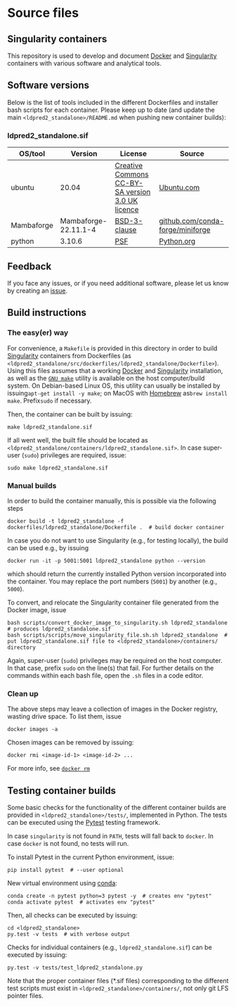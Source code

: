 # Source files

## Singularity containers

This repository is used to develop and document [Docker](https://www.docker.com) and [Singularity](https://docs.sylabs.io) containers with various software and analytical tools.

## Software versions

  Below is the list of tools included in the different Dockerfiles and installer bash scripts for each container.
  Please keep up to date (and update the main `<ldpred2_standalone>/README.md` when pushing new container builds):

### ldpred2_standalone.sif
  
| OS/tool             | Version               | License           | Source
| ------------------- | --------------------- | ----------------- | -------------
| ubuntu              | 20.04                 | [Creative Commons CC-BY-SA version 3.0 UK licence](https://ubuntu.com/legal/intellectual-property-policy) | [Ubuntu.com](https://ubuntu.com)
| Mambaforge          | Mambaforge-22.11.1-4  | [BSD-3-clause](https://github.com/conda-forge/miniforge/blob/main/LICENSE) | [github.com/conda-forge/miniforge](https://github.com/conda-forge/miniforge)
| python              | 3.10.6                | [PSF](https://docs.python.org/3.10/license.html) | [Python.org](https://www.python.org)

## Feedback

If you face any issues, or if you need additional software, please let us know by creating an [issue](https://github.com/espenhgn/ldpred2_standalone/issues/new).

## Build instructions

### The easy(er) way

For convenience, a `Makefile` is provided in this directory in order to build [Singularity](https://docs.sylabs.io) containers from Dockerfiles (as `<ldpred2_standalone/src/dockerfiles/ldpred2_standalone/Dockerfile>`).
Using this files assumes that a working [Docker](https://www.docker.com) and [Singularity](https://docs.sylabs.io) installation, as well as the [`GNU make`](https://www.gnu.org/software/make/) utility is available on the host computer/build system.
On Debian-based Linux OS, this utility can usually be installed by issuing`apt-get install -y make`; on MacOS with [Homebrew](https://brew.sh) as`brew install make`. Prefix`sudo` if necessary.

Then, the container can be built by issuing:

```
make ldpred2_standalone.sif
```

If all went well, the built file should be located as `<ldpred2_standalone/containers/ldpred2_standalone.sif>`.
In case super-user (`sudo`) privileges are required, issue:

```
sudo make ldpred2_standalone.sif
```

### Manual builds

In order to build the container manually, this is possible via the following steps

```
docker build -t ldpred2_standalone -f dockerfiles/ldpred2_standalone/Dockerfile .  # build docker container
```

In case you do not want to use Singularity (e.g., for testing locally), the build can be used e.g., by issuing

```
docker run -it -p 5001:5001 ldpred2_standalone python --version
```

which should return the currently installed Python version incorporated into the container.
You may replace the port numbers (``5001``) by another (e.g., ``5000``).

To convert, and relocate the Singularity container file generated from the Docker image, issue

```
bash scripts/convert_docker_image_to_singularity.sh ldpred2_standalone  # produces ldpred2_standalone.sif
bash scripts/scripts/move_singularity_file.sh.sh ldpred2_standalone  # put ldpred2_standalone.sif file to <ldpred2_standalone>/containers/ directory
```

Again, super-user (`sudo`) privileges may be required on the host computer. In that case, prefix `sudo` on the line(s) that fail.
For further details on the commands within each bash file, open the ``.sh`` files in a code editor.

### Clean up

The above steps may leave a collection of images in the Docker registry, wasting drive space.
To list them, issue

```
docker images -a
```

Chosen images can be removed by issuing:

```
docker rmi <image-id-1> <image-id-2> ... 
```

For more info, see [`docker rm`](https://docs.docker.com/engine/reference/commandline/rm/)

## Testing container builds

Some basic checks for the functionality of the different container builds are provided in `<ldpred2_standalone>/tests/`, implemented in Python.
The tests can be executed using the [Pytest](https://docs.pytest.org) testing framework.

In case `singularity` is not found in `PATH`, tests will fall back to `docker`.
In case `docker` is not found, no tests will run.

To install Pytest in the current Python environment, issue:

```
pip install pytest  # --user optional
```

New virtual environment using [conda](https://docs.conda.io/en/latest/index.html):

```
conda create -n pytest python=3 pytest -y  # creates env "pytest"
conda activate pytest  # activates env "pytest"
```

Then, all checks can be executed by issuing:

```
cd <ldpred2_standalone>
py.test -v tests  # with verbose output
```

Checks for individual containers (e.g., `ldpred2_standalone.sif`) can be executed by issuing:

```
py.test -v tests/test_ldpred2_standalone.py
```

Note that the proper container files (*.sif files) corresponding to the different test scripts must exist in `<ldpred2_standalone>/containers/`,
not only git LFS pointer files.

